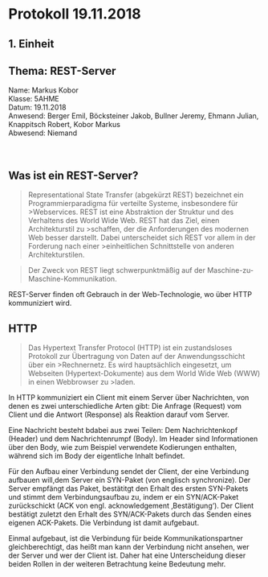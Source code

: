 # Protokoll 19.11.2018

## 1. Einheit
## Thema: REST-Server
 
 Name: Markus Kobor  
 Klasse: 5AHME  
 Datum: 19.11.2018  
 Anwesend: Berger Emil, Böcksteiner Jakob, Bullner Jeremy, Ehmann Julian, Knappitsch Robert, Kobor Markus <br>
 Abwesend: Niemand <br> <br> <br>
 
## Was ist ein REST-Server?

>Representational State Transfer (abgekürzt REST) bezeichnet ein Programmierparadigma für verteilte Systeme, insbesondere für >Webservices. REST ist eine Abstraktion der Struktur und des Verhaltens des World Wide Web. REST hat das Ziel, einen Architekturstil zu >schaffen, der die Anforderungen des modernen Web besser darstellt. Dabei unterscheidet sich REST vor allem in der Forderung nach einer >einheitlichen Schnittstelle von anderen Architekturstilen.

>Der Zweck von REST liegt schwerpunktmäßig auf der Maschine-zu-Maschine-Kommunikation.

REST-Server finden oft Gebrauch in der Web-Technologie, wo über HTTP kommuniziert wird.

## HTTP

>Das Hypertext Transfer Protocol (HTTP) ist ein zustandsloses Protokoll zur Übertragung von Daten auf der Anwendungsschicht über ein >Rechnernetz. Es wird hauptsächlich eingesetzt, um Webseiten (Hypertext-Dokumente) aus dem World Wide Web (WWW) in einen Webbrowser zu >laden.

In HTTP kommuniziert ein Client mit einem Server über Nachrichten, von denen es zwei unterschiedliche Arten gibt:
Die Anfrage (Request) vom Client und die Antwort (Response) als Reaktion darauf vom Server.

Eine Nachricht besteht bdabei aus zwei Teilen:
Dem Nachrichtenkopf (Header) und dem Nachrichtenrumpf (Body).
Im Header sind Informationen über den Body, wie zum Beispiel verwendete Kodierungen enthalten, während sich im Body der eigentliche Inhalt befindet.

Für den Aufbau einer Verbindung sendet der Client, der eine Verbindung aufbauen will,dem Server ein SYN-Paket (von englisch synchronize).
Der Server empfängt das Paket, bestätitgt den Erhalt des ersten SYN-Pakets und stimmt dem Verbindungsaufbau zu, indem er ein SYN/ACK-Paket zurückschickt (ACK von engl. acknowledgement ‚Bestätigung‘).
Der Client bestätigt zuletzt den Erhalt des SYN/ACK-Pakets durch das Senden eines eigenen ACK-Pakets.
Die Verbindung ist damit aufgebaut.

Einmal aufgebaut, ist die Verbindung für beide Kommunikationspartner gleichberechtigt, das heißt man kann der Verbindung nicht ansehen, wer der Server und wer der Client ist. Daher hat eine Unterscheidung dieser beiden Rollen in der weiteren Betrachtung keine Bedeutung mehr.

